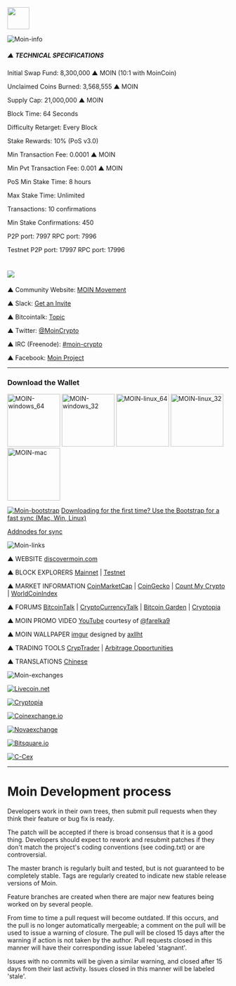 <img height="50px;" src="https://discovermoin.com/images/logo_sml_blk_txt.png">

![Moin-info](https://ip.bitcointalk.org/?u=http%3A%2F%2Fi.imgur.com%2FtAcnr9w.jpg&t=580&c=5PmwK70Wig8oYQ)

##### ▲ TECHNICAL SPECIFICATIONS

Initial Swap Fund: 8,300,000 ▲ MOIN (10:1 with MoinCoin)

Unclaimed Coins Burned: 3,568,555 ▲ MOIN

Supply Cap: 21,000,000 ▲ MOIN

Block Time: 64 Seconds

Difficulty Retarget: Every Block

Stake Rewards: 10% (PoS v3.0)

Min Transaction Fee: 0.0001 ▲ MOIN

Min Pvt Transaction Fee: 0.001 ▲ MOIN

PoS Min Stake Time: 8 hours

Max Stake Time: Unlimited

Transactions: 10 confirmations

Min Stake Confirmations: 450

P2P port: 7997 RPC port: 7996

Testnet P2P port: 17997 RPC port: 17996

# <img src="https://ip.bitcointalk.org/?u=http%3A%2F%2Fi.imgur.com%2F0XW4uuk.png&t=580&c=pFacfwa-1R8Ptg">

▲ Community Website: [MOIN Movement](http://www.moinmovement.org/)

▲ Slack: [Get an Invite](https://discovermoin.herokuapp.com/)

▲ Bitcointalk: [Topic](https://bitcointalk.org/index.php?topic=1237881.0)

▲ Twitter: [@MoinCrypto](https://twitter.com/MoinCrypto)

▲ IRC (Freenode): [#moin-crypto](http://www.moinmovement.org/chatroom.html)

▲ Facebook: [Moin Project](https://www.facebook.com/moinproject/)


-------------------

### Download the Wallet

<a href="https://github.com/MOIN/moin/releases/latest"><img height="120px" alt="MOIN-windows_64" src="https://i.imgur.com/7MtpCQu.png"></a>
<a href="https://github.com/MOIN/moin/releases/latest"><img height="120px" alt="MOIN-windows_32" src="https://i.imgur.com/HGpTxEQ.png"></a>
<a href="https://github.com/MOIN/moin/releases/latest"><img height="120px" alt="MOIN-linux_64" src="https://i.imgur.com/gBDGTA8.png"></a>
<a href="https://github.com/MOIN/moin/releases/latest"><img height="120px" alt="MOIN-linux_32" src="https://i.imgur.com/ttTzwzH.png"></a>
<a href="https://discovermoin.com/moin-1.2.0.0-osx.dmg"><img height="120px" alt="MOIN-mac" src="https://i.imgur.com/2FM3NIZ.png"></a>


[![Moin-bootstrap](https://camo.githubusercontent.com/879a7f1dcbce38d81dcce02e2bdc4a36038f03e4/68747470733a2f2f692e696d6775722e636f6d2f4b6a4d316a4d702e6a7067)](https://github.com/MOIN/MOIN-Bootstrap)
 [Downloading for the first time? Use the Bootstrap for a fast sync (Mac, Win, Linux)](https://github.com/MOIN/MOIN-Bootstrap)

[Addnodes for sync](https://discovermoin.com/nodes.txt)

![Moin-links](https://ip.bitcointalk.org/?u=http%3A%2F%2Fi.imgur.com%2FX43vOaJ.png&t=580&c=KpWiQA89AWqk9w)

 ▲ WEBSITE [discovermoin.com](http://discovermoin.com)


▲ BLOCK EXPLORERS [Mainnet](http://explorer.discovermoin.com/)  |  [Testnet](http://testnet.discovermoin.com/)


▲ MARKET INFORMATION   [CoinMarketCap](http://coinmarketcap.com/currencies/moin/)  |  [CoinGecko](https://www.coingecko.com/en/coins/moin)  |  [Count My Crypto](http://www.countmycrypto.com/)  |  [WorldCoinIndex](http://www.worldcoinindex.com/coin/moin)


▲ FORUMS   [BitcoinTalk](bitcointalk.org/index.php?topic=1237881.0) | [CryptoCurrencyTalk](https://cryptocurrencytalk.com/topic/42679-%F0%9F%94%84%F0%9F%94%84%F0%9F%94%84-%E2%80%95%E2%80%95%E2%80%95%E2%80%95%E2%80%95%E2%80%95%E2%80%95%E2%80%95%E2%80%95-%E2%96%B2-moin-%E2%80%95%E2%80%95%E2%80%95%E2%80%95%E2%80%95%E2%80%95%E2%80%95%E2%80%95%E2%80%95-%F0%9F%94%84%F0%9F%94%84%F0%9F%94%84/)  |  [Bitcoin Garden](https://bitcoingarden.org/forum/index.php?topic=5418.0)  |  [Cryptopia](https://www.cryptopia.co.nz/Forum/Thread/612)


▲ MOIN PROMO VIDEO [YouTube](https://youtu.be/tDdkVhmu96o) courtesy of [@farelka9](https://twitter.com/farelka9)


▲ MOIN WALLPAPER [imgur](http://imgur.com/nBjlnXE) designed by [axllht](https://bitcointalk.org/index.php?action=profile;u=536797)


▲ TRADING TOOLS   [CrypTrader](https://cryptrader.com/charts/ccex/moin/btc)  |  [Arbitrage Opportunities](https://www.cryptopia.co.nz/Arbitrage)


▲ TRANSLATIONS   [Chinese](https://bitcointalk.org/index.php?topic=1384343.0)

![Moin-exchanges](https://ip.bitcointalk.org/?u=http%3A%2F%2Fi.imgur.com%2FKVWP1QZ.png&t=580&c=y_gSUwG8mMFD2w)

[![Livecoin.net](https://www.okchanger.com/payment-systems/preview-file/2108)](https://www.livecoin.net/trade/index?currencyPair=MOIN%2FBTC)

[![Cryptopia](http://i.imgur.com/Hx9xuJJ.png)](https://www.cryptopia.co.nz/Exchange/?market=MOIN_BTC)

[![Coinexchange.io](https://www.coinexchange.io/assets/images/logo_new_2.png)](https://www.coinexchange.io/market/MOIN/BTC)

[![Novaexchange](https://novaexchange.com/static/novaexchange_logo_big.png)](https://novaexchange.com/market/BTC_MOIN/)

[![Bitsquare.io](https://3.bp.blogspot.com/-GqaHKH1E53A/WAlqgzPw43I/AAAAAAAACb0/Zp3l6NP_CM4y_0-TpN8Buomb85qG9x6ZgCLcB/s1600/bitsquare.png)](https://bitsquare.io/)

[![C-Cex](https://www.cryptocompare.com/media/20008/ccex-logo.png)](https://c-cex.com/?p=moin-btc)

-------------------

# Moin Development process

Developers work in their own trees, then submit pull requests when they think their feature or bug fix is ready.

The patch will be accepted if there is broad consensus that it is a good thing. Developers should expect to rework and resubmit patches if they don't match the project's coding conventions (see coding.txt) or are controversial.

The master branch is regularly built and tested, but is not guaranteed to be completely stable. Tags are regularly created to indicate new stable release versions of Moin.

Feature branches are created when there are major new features being worked on by several people.

From time to time a pull request will become outdated. If this occurs, and the pull is no longer automatically mergeable; a comment on the pull will be used to issue a warning of closure. The pull will be closed 15 days after the warning if action is not taken by the author. Pull requests closed in this manner will have their corresponding issue labeled 'stagnant'.

Issues with no commits will be given a similar warning, and closed after 15 days from their last activity. Issues closed in this manner will be labeled 'stale'.
